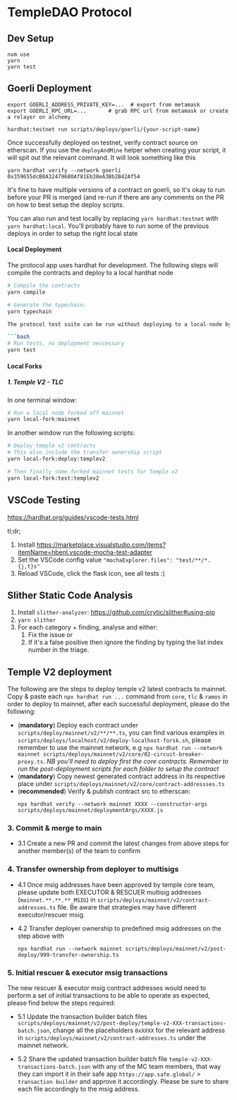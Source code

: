 # TempleDAO Protocol

## Dev Setup
```
nvm use
yarn
yarn test
```


## Goerli Deployment
```
export GOERLI_ADDRESS_PRIVATE_KEY=...  # export from metamask 
export GOERLI_RPC_URL=... 		# grab RPC url from metamask or create a relayer on alchemy

hardhat:testnet run scripts/deploys/goerli/{your-script-name}
```

Once successfully deployed on testnet, verify contract source on etherscan. If you use the `deployAndMine` helper when creating your
script, it will spit out the relevant command. It will look something like this

```
yarn hardhat verify --network goerli 0x359655dcB8A32479680Af81Eb38eA3Bb2B42Af54 
```

It's fine to have multiple versions of a contract on goerli, so it's okay to run before your PR is merged (and re-run if there are any
comments on the PR on how to best setup the deploy scripts.

You can also run and test locally by replacing `yarn hardhat:testnet` with `yarn hardhat:local`. You'll probably have to run some of the previous deploys
in order to setup the right local state



#### Local Deployment

The protocol app uses hardhat for development. The following steps will compile the contracts and deploy to a local hardhat node

```bash
# Compile the contracts
yarn compile

# Generate the typechain.
yarn typechain

The protocol test suite can be run without deploying to a local-node by running

```bash
# Run tests, no deployment neccessary
yarn test
```

#### Local Forks

##### 1. Temple V2 - TLC

In one terminal window:
```bash
# Run a local node forked off mainnet
yarn local-fork:mainnet
```

In another window run the following scripts:
```bash
# Deploy temple v2 contracts
# This also include the transfer ownership script
yarn local-fork:deploy:templev2

# Then finally some forked mainnet tests for Temple v2
yarn local-fork:test:templev2
```

## VSCode Testing

https://hardhat.org/guides/vscode-tests.html

tl;dr;
  1. Install https://marketplace.visualstudio.com/items?itemName=hbenl.vscode-mocha-test-adapter
  2. Set the VSCode config value `"mochaExplorer.files": "test/**/*.{j,t}s"`
  3. Reload VSCode, click the flask icon, see all tests :)

## Slither Static Code Analysis

1. Install `slither-analyzer`: <https://github.com/crytic/slither#using-pip>
2. `yarn slither`
3. For each category + finding, analyse and either:
   1. Fix the issue or
   2. If it's a false positive then ignore the finding by typing the list index number in the triage.


## Temple V2 deployment

The following are the steps to deploy temple v2 latest contracts to mainnet. Copy & paste each `npx hardhat run ...` command from `core`, `tlc` & `ramos` in order to deploy to mainnet, after each successful deployment, please do the following:

- (**mandatory**) Deploy each contract under `scripts/deploy/mainnet/v2/**/**.ts`, you can find various examples in `scripts/deploys/localhost/v2/deploy-localhost-forsk.sh`, please remember to use the mainnet network, e.g `npx hardhat run --network mainnet scripts/deploys/mainnet/v2/core/02-circuit-breaker-proxy.ts`. *NB you'll need to deploy first the core contracts. Remember to run the post-deployment scripts for each folder to setup the contract*
- (**mandatory**) Copy newest generated contract address in its respective place under `scripts/deploys/mainnet/v2/core/contract-addressses.ts`
- (**recommended**) Verify & publish contract src to etherscan:
  ```
  npx hardhat verify --network mainnet XXXX --constructor-args scripts/deploys/mainnet/deploymentArgs/XXXX.js
  ```

### 3. Commit & merge to main

- 3.1 Create a new PR and commit the latest changes from above steps for another member(s) of the team to confirm

### 4. Transfer ownership from deployer to multisigs

- 4.1 Once msig addresses have been approved by temple core team, please update both EXECUTOR & RESCUER multisig addresses (`mainnet.**.**.**_MSIG`) in `scripts/deploys/mainnet/v2/contract-addresses.ts` file. Be aware that strategies may have different executor/rescuer msig.

- 4.2 Transfer deployer ownership to predefined msig addresses on the step above with
  ```
  npx hardhat run --network mainnet scripts/deploys/mainnet/v2/post-deploy/999-transfer-ownership.ts
  ```

### 5. Initial rescuer & executor msig transactions

The new rescuer & executor msig contract addresses would need to perform a set of initial transactions to be able to operate as expected, please find below the steps required:

- 5.1 Update the transaction builder batch files `scripts/deploys/mainnet/v2/post-deploy/temple-v2-XXX-transactions-batch.json`, change all the placeholders `0xXXXX` for the relevant address in `scripts/deploys/mainnet/v2/contract-addresses.ts` under the mainnet network.

- 5.2 Share the updated transaction builder batch file `temple-v2-XXX-transactions-batch.json` with any of the MC team members, that way they can import it in their safe app `https://app.safe.global/` > `transaction builder` and approve it accordingly. Please be sure to share each file accordingly to the msig address.

